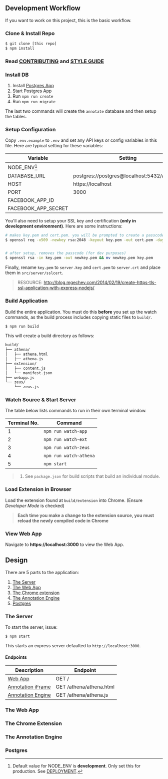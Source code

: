 ## Development Workflow

If you want to work on this project, this is the basic workflow.  

### Clone & Install Repo

```sh
$ git clone [this repo]
$ npm install
```

### Read [CONTRIBUTING](CONTRIBUTING.md) and [STYLE GUIDE](STYLE-GUIDE.md)

### Install DB

1. Install [Postgres App](http://postgresapp.com/)
1. Start Postgres App 
1. Run `npm run create`
1. Run `npm run migrate`

The last two commands will create the `annotate` database and then setup the tables.

### Setup Configuration

Copy `.env.example` to `.env` and set any API keys or config variables in this file. Here are typical setting for these variables:

|Variable|Setting|
|---|---|
| NODE_ENV[^1] ||
| DATABASE_URL | postgres://postgres@localhost:5432/annotate |
| HOST | https://localhost |
| PORT | 3000 |
| FACEBOOK_APP_ID ||
| FACEBOOK_APP_SECRET ||

[^1]: Default value for NODE_ENV is **development**. Only set this for production. See [DEPLOYMENT](DEPLOYMENT.md).

You'll also need to setup your SSL key and certification **(only in development environment)**. Here are some instructions:

```sh
# makes key.pem and cert.pem. you will be prompted to create a passcode and setup
$ openssl req -x509 -newkey rsa:2048 -keyout key.pem -out cert.pem -days 365


# after setup, removes the passcode (for dev purposes)
$ openssl rsa -in key.pem -out newkey.pem && mv newkey.pem key.pem
```

Finally, rename `key.pem` to `server.key` and `cert.pem` to `server.crt` and place them in `src/server/sslcert`.

> RESOURCE: http://blog.mgechev.com/2014/02/19/create-https-tls-ssl-application-with-express-nodejs/

### Build Application

Build the entire application. You must do this **before** you set up the watch commands, as the build process includes copying static files to `build/`.

```sh
$ npm run build
```

This will create a build directory as follows:

```sh
build/
├── athena/
│   ├── athena.html
│   ├── athena.js
├── extension/
│   ├── content.js
│   └── manifest.json
├── webapp.js
└── zeus/
    └── zeus.js
```

### Watch Source & Start Server

The table below lists commands to run in their own terminal window. 

|Terminal No.|Command|
|---|---|
| 1 | `npm run watch-app` |
| 2 | `npm run watch-ext` |
| 3 | `npm run watch-zeus` |
| 4 | `npm run watch-athena` |
| 5 | `npm start` |

> 1. See `package.json` for build scripts that build an individual module.

### Load Extension in Browser

Load the extension found at `build/extension` into Chrome. (Ensure *Developer Mode* is checked)

> **Each time you make a change to the extension source, you must reload the newly compiled code in Chrome**

### View Web App

Navigate to **https://localhost:3000** to view the Web App.

## Design

There are 5 parts to the application:

1. [The Server](#the-server)
1. [The Web App](#the-web-app)
1. [The Chrome extension](#the-chrome-extension)
1. [The Annotation Engine](#the-annotation-engine)
1. [Postgres](#postgres)

### The Server

To start the server, issue:

```
$ npm start
```
This starts an express server defaulted to `http://localhost:3000`.

#### Endpoints

|Description|Endpoint|
|---|---|
|[Web App](#the-web-app)|GET /|
|[Annotation iFrame](#the-annotation-iframe)|GET /athena/athena.html|
|[Annotation Engine](#the-annotation-engine)|GET /athena/athena.js|

### The Web App
### The Chrome Extension
### The Annotation Engine
### Postgres
